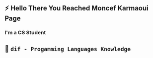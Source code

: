 ## :zap: Hello There You Reached Moncef Karmaoui Page

### I'm a CS Student 

## :tada: ```dif - Progamming Languages Knowledge```
